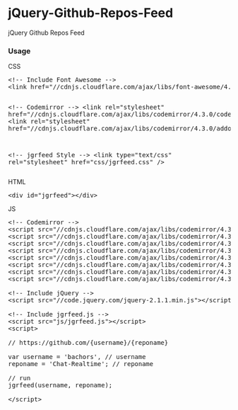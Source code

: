 # jQuery-Github-Repos-Feed
jQuery Github Repos Feed

<h3>Usage</h3>
CSS
<pre>&lt;!-- Include Font Awesome --&gt;
&lt;link href="//cdnjs.cloudflare.com/ajax/libs/font-awesome/4.1.0/css/font-awesome.min.css" rel="stylesheet"&gt;

&lt;!-- Codemirror --&gt;
&lt;link rel="stylesheet" href="//cdnjs.cloudflare.com/ajax/libs/codemirror/4.3.0/codemirror.min.css"&gt;
&lt;link rel="stylesheet" href="//cdnjs.cloudflare.com/ajax/libs/codemirror/4.3.0/addon/dialog/dialog.min.css"&gt;

&lt;!-- jgrfeed Style --&gt;
&lt;link type="text/css" rel="stylesheet" href="css/jgrfeed.css" /&gt;</pre>

HTML
<pre>&lt;div id="jgrfeed"&gt;&lt;/div&gt;</pre>

JS
<pre>&lt;!-- Codemirror --&gt;
&lt;script src="//cdnjs.cloudflare.com/ajax/libs/codemirror/4.3.0/codemirror.min.js"&gt;&lt;/script&gt;
&lt;script src="//cdnjs.cloudflare.com/ajax/libs/codemirror/4.3.0/mode/xml/xml.min.js"&gt;&lt;/script&gt;
&lt;script src="//cdnjs.cloudflare.com/ajax/libs/codemirror/4.3.0/mode/javascript/javascript.min.js"&gt;&lt;/script&gt;
&lt;script src="//cdnjs.cloudflare.com/ajax/libs/codemirror/4.3.0/mode/css/css.min.js"&gt;&lt;/script&gt;
&lt;script src="//cdnjs.cloudflare.com/ajax/libs/codemirror/4.3.0/mode/htmlmixed/htmlmixed.min.js"&gt;&lt;/script&gt;
&lt;script src="//cdnjs.cloudflare.com/ajax/libs/codemirror/4.3.0/addon/dialog/dialog.min.js"&gt;&lt;/script&gt;
&lt;script src="//cdnjs.cloudflare.com/ajax/libs/codemirror/4.3.0/addon/search/searchcursor.min.js"&gt;&lt;/script&gt;
&lt;script src="//cdnjs.cloudflare.com/ajax/libs/codemirror/4.3.0/addon/search/search.min.js"&gt;&lt;/script&gt;

&lt;!-- Include jQuery --&gt;
&lt;script src="//code.jquery.com/jquery-2.1.1.min.js"&gt;&lt;/script&gt;

&lt;!-- Include jgrfeed.js --&gt;
&lt;script src="js/jgrfeed.js"&gt;&lt;/script&gt;
&lt;script&gt;

// https://github.com/{username}/{reponame}

var username = 'bachors', // username
reponame = 'Chat-Realtime'; // reponame

// run
jgrfeed(username, reponame);
        
&lt;/script&gt;</pre>
